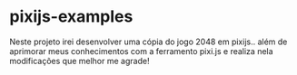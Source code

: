 # pixijs-examples

Neste projeto irei desenvolver uma cópia do jogo 2048 em pixijs.. além de aprimorar meus
conhecimentos com a ferramento pixi.js e realiza nela modificações que melhor me agrade!
